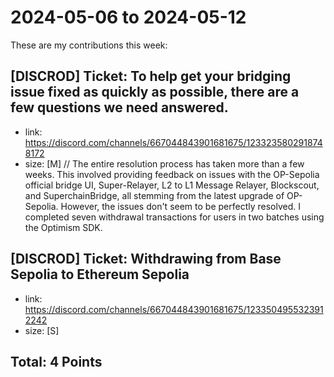 # 2024-05-06 to 2024-05-12

These are my contributions this week:

## [DISCROD] Ticket:  To help get your bridging issue fixed as quickly as possible, there are a few questions we need answered.

- link: https://discord.com/channels/667044843901681675/1233235802918748172
- size: [M]   // The entire resolution process has taken more than a few weeks. This involved providing feedback on issues with the OP-Sepolia official bridge UI, Super-Relayer, L2 to L1 Message Relayer, Blockscout, and SuperchainBridge, all stemming from the latest upgrade of OP-Sepolia. However, the issues don't seem to be perfectly resolved. I completed seven withdrawal transactions for users in two batches using the Optimism SDK.

## [DISCROD] Ticket: Withdrawing from Base Sepolia to Ethereum Sepolia

- link: https://discord.com/channels/667044843901681675/1233504955323912242
- size: [S]  


## Total: 4 Points